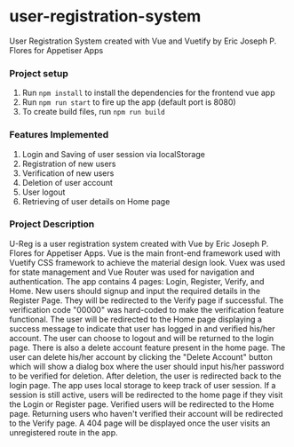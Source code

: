 # user-registration-system
User Registration System created with Vue and Vuetify by Eric Joseph P. Flores for Appetiser Apps


### Project setup
1. Run ```npm install``` to install the dependencies for the frontend vue app
2. Run ```npm run start``` to fire up the app (default port is 8080)
3. To create build files, run ```npm run build```

### Features Implemented
1. Login and Saving of user session via localStorage 
2. Registration of new users
3. Verification of new users
4. Deletion of user account
5. User logout
6. Retrieving of user details on Home page

### Project Description
U-Reg is a user registration system created with Vue by Eric Joseph P. Flores for Appetiser Apps. Vue is the main front-end framework used with Vuetify CSS framework to achieve the material design look. Vuex was used for state management and Vue Router was used for navigation and authentication. The app contains 4 pages: Login, Register, Verify, and Home. New users should signup and input the required details in the Register Page. They will be redirected to the Verify page if successful. The verification code "00000" was hard-coded to make the verification feature functional. The user will be redirected to the Home page displaying a success message to indicate that user has logged in and verified his/her account. The user can choose to logout and will be returned to the login page. There is also a delete account feature present in the home page. The user can delete his/her account by clicking the "Delete Account" button which will show a dialog box where the user should input his/her password to be verified for deletion. After deletion, the user is redirected back to the login page. The app uses local storage to keep track of user session. If a session is still active, users will be redirected to the home page if they visit the Login or Register page. Verified users will be redirected to the Home page. Returning users who haven't verified their account will be redirected to the Verify page. A 404 page will be displayed once the user visits an unregistered route in the app.


